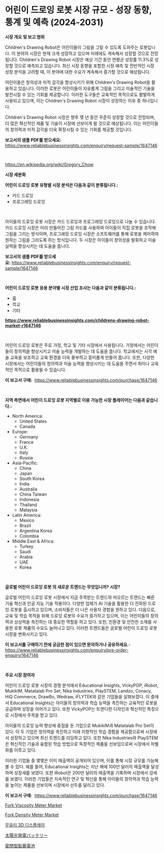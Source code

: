<p><h1>어린이 드로잉 로봇 시장 규모 - 성장 동향, 통계 및 예측 (2024-2031)</h1></p><p><strong>시장 개요 및 보고 범위</strong></p>
<p><p>Children's Drawing Robot은 어린이들이 그림을 그릴 수 있도록 도와주는 로봇입니다. 이 분야의 시장은 현재 크게 성장하고 있으며 미래에도 계속해서 성장할 것으로 전망됩니다. Children's Drawing Robot 시장은 예상 기간 동안 연평균 성장률 11.3%로 성장할 것으로 예측되고 있습니다. 최신 시장 동향을 포함한 시장 예측 및 전반적인 시장 성장 분석을 고려할 때, 이 분야에 대한 수요가 계속해서 증가할 것으로 예상됩니다.</p><p>어린이들은 창의성과 미적 감각을 향상시키기 위해 Children's Drawing Robot을 활용하고 있습니다. 이러한 로봇은 어린이들이 자유롭게 그림을 그리고 미술적인 기술을 발전시킬 수 있는 기회를 제공합니다. 이러한 도구들은 교육적인 목적으로도 활발하게 사용되고 있으며, 이는 Children's Drawing Robot 시장이 성장하는 이유 중 하나입니다.</p><p>Children's Drawing Robot 시장은 향후 몇 년 동안 꾸준히 성장할 것으로 전망되며, 더 많은 혁신적인 제품 및 기술이 시장에 선보이게 될 것으로 예상됩니다. 이는 어린이들의 창의력과 미적 감각을 더욱 확장시킬 수 있는 기회를 제공할 것입니다.</p></p>
<p><strong>보고서의 샘플 PDF를 받으세요:</strong> <a href="https://www.reliablebusinessinsights.com/enquiry/request-sample/1647146">https://www.reliablebusinessinsights.com/enquiry/request-sample/1647146</a></p>
<p>&nbsp;</p>
<p><a href="https://en.wikipedia.org/wiki/Gregory_Chow">https://en.wikipedia.org/wiki/Gregory_Chow</a></p>
<p><strong>시장 세분화</strong></p>
<p><strong>어린이 드로잉 로봇 유형별 시장 분석은 다음과 같이 분류됩니다.:</strong></p>
<p><ul><li>카드 드로잉</li><li>프로그래밍 드로잉</li></ul></p>
<p>&nbsp;</p>
<p><p>아이들의 드로잉 로봇 시장은 카드 드로잉과 프로그래밍 드로잉으로 나눌 수 있습니다. 카드 드로잉 시장은 미리 만들어진 그림 카드를 사용하여 아이들이 직접 로봇을 조작해 그림을 그리는 방식이며, 프로그래밍 드로잉 시장은 소프트웨어를 통해 로봇을 제어하여 원하는 그림을 그리도록 하는 방식입니다. 두 시장은 아이들이 창의성을 발휘하고 미술 실력을 향상시키는 데 도움을 줍니다.</p></p>
<p><strong>보고서의 샘플 PDF를 받으세요:</strong>&nbsp;<a href="https://www.reliablebusinessinsights.com/enquiry/request-sample/1647146">https://www.reliablebusinessinsights.com/enquiry/request-sample/1647146</a></p>
<p>&nbsp;</p>
<p><strong> 어린이 드로잉 로봇 응용 분야별 시장 산업 조사는 다음과 같이 분류됩니다.:</strong></p>
<p><ul><li>홈</li><li>학교</li><li>기타</li></ul></p>
<p><strong><a href="https://www.reliablebusinessinsights.com/childrens-drawing-robot-market-r1647146">https://www.reliablebusinessinsights.com/childrens-drawing-robot-market-r1647146</a></strong></p>
<p>&nbsp;</p>
<p><p>어린이 드로잉 로봇은 주로 가정, 학교 및 기타 시장에서 사용됩니다. 가정에서는 어린이들이 창의력을 향상시키고 미술 능력을 개발하는 데 도움을 줍니다. 학교에서는 시각 예술 교육을 보조하고 교육 환경을 더욱 풍부하고 흥미롭게 만들어 줍니다. 또한, 다양한 시장에서는 어린이들의 창의력과 미술 능력을 향상시키는 데 도움을 주면서 취미나 교육적인 목적으로 활용될 수 있습니다.</p></p>
<p><strong>이 보고서 구매:</strong>&nbsp; <a href="https://www.reliablebusinessinsights.com/purchase/1647146">https://www.reliablebusinessinsights.com/purchase/1647146</a></p>
<p>&nbsp;</p>
<p><strong>지역 측면에서 어린이 드로잉 로봇 지역별로 이용 가능한 시장 플레이어는 다음과 같습니다.:</strong></p>
<p><ul>
    <li>
        North America:
        <ul>
            <li>United States</li>
            <li>Canada</li>
        </ul>
    </li>
    <li>
        Europe:
        <ul>
            <li>Germany</li>
            <li>France</li>
            <li>U.K.</li>
            <li>Italy</li>
            <li>Russia</li>
        </ul>
    </li>
    <li>
        Asia-Pacific:
        <ul>
            <li>China</li>
            <li>Japan</li>
            <li>South Korea</li>
            <li>India</li>
            <li>Australia</li>
            <li>China Taiwan</li>
            <li>Indonesia</li>
            <li>Thailand</li>
            <li>Malaysia</li>
        </ul>
    </li>
    <li>
        Latin America:
        <ul>
            <li>Mexico</li>
            <li>Brazil</li>
            <li>Argentina Korea</li>
            <li>Colombia</li>
        </ul>
    </li>
    <li>
        Middle East & Africa:
        <ul>
            <li>Turkey</li>
            <li>Saudi</li>
            <li>Arabia</li>
            <li>UAE</li>
            <li>Korea</li>
        </ul>
    </li>
    </ul></p>
<p>&nbsp;</p>
<p><strong>글로벌 어린이 드로잉 로봇 의 새로운 트렌드는 무엇입니까? 시장?</strong></p>
<p><p>글로벌 어린이 드로잉 로봇 시장에서 지금 주목받는 트렌드와 떠오르는 트렌드는 빠른 기술 혁신과 인공 지능 기술 적용이다. 다양한 업체가 AI 기술을 활용한 더 진화된 드로잉 로봇을 출시하고 있으며, 소비자들은 더 나은 사용자 경험을 원하고 있다. 다음으로, 교육 및 학습 목적을 위해 드로잉 로봇의 수요가 증가하고 있으며, 이는 어린이들의 창의력과 상상력을 촉진하는 데 중요한 역할을 하고 있다. 또한, 친환경 및 안전한 소재를 사용한 로봇 제품의 수요도 늘어나고 있다. 이러한 트렌드들은 글로벌 어린이 드로잉 로봇 시장을 변화시키고 있다.</p></p>
<p><strong>이 보고서를 구매하기 전에 궁금한 점이 있으면 문의하거나 공유하세요.</strong>- <a href="https://www.reliablebusinessinsights.com/enquiry/pre-order-enquiry/1647146">https://www.reliablebusinessinsights.com/enquiry/pre-order-enquiry/1647146</a></p>
<p>&nbsp;</p>
<p><strong>주요 시장 참여자</strong></p>
<p><p>어린이 드로잉 로봇 시장의 경쟁 분석에서 Educational Insights, VickyPOP, iRobot, MukikiM, Matatalab Pro Set, Nika Industries, PlaySTEM, Landzo, Conacy, HiQ Commerce, DrawBo, Wedraw, iFLYTEK와 같은 기업들을 살펴보겠다. 이 중에서 Educational Insights는 아이들의 창의력과 학습 능력을 촉진하는 교육적인 로봇을 공급하며 성장을 이어가고 있다. 또한 VickyPOP는 트렌디한 디자인과 혁신적인 특징으로 시장에서 주목을 받고 있다.</p><p>아이들의 드로잉 능력 향상에 중점을 둔 기업으로 MukikiM과 Matatalab Pro Set이 있다. 이 두 기업은 창의력을 촉진하고 미래 지향적인 학습 경험을 제공함으로써 시장에서 성장하고 있으며 최신 트렌드를 리딩하고 있다. 또한 Nika Industries와 PlaySTEM은 혁신적인 기술과 융합된 학습 방법으로 독창적인 제품을 선보임으로써 시장에서 차별화를 이루고 있다.</p><p>이러한 기업들 중 몇몇은 이미 매출액이 공개되어 있으며, 이를 통해 시장 규모를 가늠해볼 수 있다. 예를 들어, Educational Insights는 지난 해에 100만 달러의 매출액을 달성하며 성장세를 보였다. 또한 iRobot은 200만 달러의 매출액을 기록하며 시장에서 강세를 보였다. 이러한 기업들은 지속적인 연구 및 혁신을 통해 아이들의 창의력과 학습 능력을 높이는 제품을 선보이며 시장에서 선두를 달리고 있다.</p></p>
<p><strong>이 보고서 구매:</strong>&nbsp;&nbsp;<a href="https://www.reliablebusinessinsights.com/purchase/1647146">https://www.reliablebusinessinsights.com/purchase/1647146</a></p>
<p><p><a href="https://github.com/brenzgnarento/Market-Research-Report-List-3/blob/main/fork-viscosity-meter-market.md">Fork Viscosity Meter Market</a></p><p><a href="https://github.com/jerrycopelandthomaswsqd8q/Market-Research-Report-List-3/blob/main/fork-density-meter-market.md">Fork Density Meter Market</a></p><p><a href="https://github.com/mpodehpw07370073/Market-Research-Report-List-2/blob/main/8641356177219.md">무유리 3D 디스플레이</a></p><p><a href="https://github.com/DanykaKilback/Market-Research-Report-List-1/blob/main/7952594164248.md">太陽光発電バッテリー</a></p><p><a href="https://github.com/mohamedbakry57/Market-Research-Report-List-4/blob/main/9546718164249.md">密閉型鉛蓄電池</a></p></p>